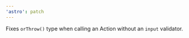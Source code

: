 ```yaml
---
'astro': patch
---
```


Fixes `orThrow()` type when calling an Action without an `input` validator.
